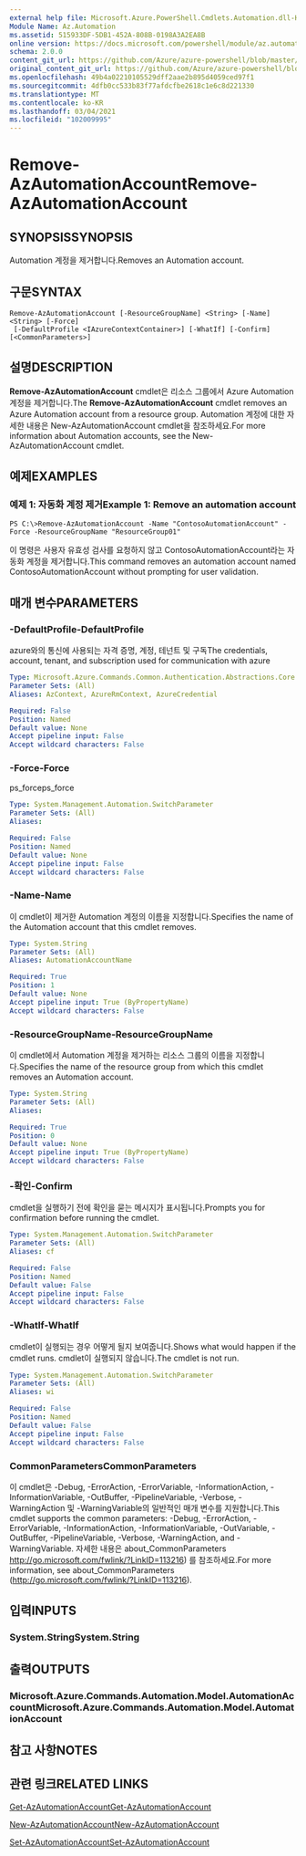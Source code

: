 ```yaml
---
external help file: Microsoft.Azure.PowerShell.Cmdlets.Automation.dll-Help.xml
Module Name: Az.Automation
ms.assetid: 515933DF-5DB1-452A-808B-0198A3A2EA8B
online version: https://docs.microsoft.com/powershell/module/az.automation/remove-azautomationaccount
schema: 2.0.0
content_git_url: https://github.com/Azure/azure-powershell/blob/master/src/Automation/Automation/help/Remove-AzAutomationAccount.md
original_content_git_url: https://github.com/Azure/azure-powershell/blob/master/src/Automation/Automation/help/Remove-AzAutomationAccount.md
ms.openlocfilehash: 49b4a02210105529dff2aae2b895d4059ced97f1
ms.sourcegitcommit: 4dfb0cc533b83f77afdcfbe2618c1e6c8d221330
ms.translationtype: MT
ms.contentlocale: ko-KR
ms.lasthandoff: 03/04/2021
ms.locfileid: "102009995"
---
```

# <span data-ttu-id="f15b2-101">Remove-AzAutomationAccount</span><span class="sxs-lookup"><span data-stu-id="f15b2-101">Remove-AzAutomationAccount</span></span>

## <span data-ttu-id="f15b2-102">SYNOPSIS</span><span class="sxs-lookup"><span data-stu-id="f15b2-102">SYNOPSIS</span></span>
<span data-ttu-id="f15b2-103">Automation 계정을 제거합니다.</span><span class="sxs-lookup"><span data-stu-id="f15b2-103">Removes an Automation account.</span></span>

## <span data-ttu-id="f15b2-104">구문</span><span class="sxs-lookup"><span data-stu-id="f15b2-104">SYNTAX</span></span>

```
Remove-AzAutomationAccount [-ResourceGroupName] <String> [-Name] <String> [-Force]
 [-DefaultProfile <IAzureContextContainer>] [-WhatIf] [-Confirm] [<CommonParameters>]
```

## <span data-ttu-id="f15b2-105">설명</span><span class="sxs-lookup"><span data-stu-id="f15b2-105">DESCRIPTION</span></span>
<span data-ttu-id="f15b2-106">**Remove-AzAutomationAccount** cmdlet은 리소스 그룹에서 Azure Automation 계정을 제거합니다.</span><span class="sxs-lookup"><span data-stu-id="f15b2-106">The **Remove-AzAutomationAccount** cmdlet removes an Azure Automation account from a resource group.</span></span>
<span data-ttu-id="f15b2-107">Automation 계정에 대한 자세한 내용은 New-AzAutomationAccount cmdlet을 참조하세요.</span><span class="sxs-lookup"><span data-stu-id="f15b2-107">For more information about Automation accounts, see the New-AzAutomationAccount cmdlet.</span></span>

## <span data-ttu-id="f15b2-108">예제</span><span class="sxs-lookup"><span data-stu-id="f15b2-108">EXAMPLES</span></span>

### <span data-ttu-id="f15b2-109">예제 1: 자동화 계정 제거</span><span class="sxs-lookup"><span data-stu-id="f15b2-109">Example 1: Remove an automation account</span></span>
```
PS C:\>Remove-AzAutomationAccount -Name "ContosoAutomationAccount" -Force -ResourceGroupName "ResourceGroup01"
```

<span data-ttu-id="f15b2-110">이 명령은 사용자 유효성 검사를 요청하지 않고 ContosoAutomationAccount라는 자동화 계정을 제거합니다.</span><span class="sxs-lookup"><span data-stu-id="f15b2-110">This command removes an automation account named ContosoAutomationAccount without prompting for user validation.</span></span>

## <span data-ttu-id="f15b2-111">매개 변수</span><span class="sxs-lookup"><span data-stu-id="f15b2-111">PARAMETERS</span></span>

### <span data-ttu-id="f15b2-112">-DefaultProfile</span><span class="sxs-lookup"><span data-stu-id="f15b2-112">-DefaultProfile</span></span>
<span data-ttu-id="f15b2-113">azure와의 통신에 사용되는 자격 증명, 계정, 테넌트 및 구독</span><span class="sxs-lookup"><span data-stu-id="f15b2-113">The credentials, account, tenant, and subscription used for communication with azure</span></span>

```yaml
Type: Microsoft.Azure.Commands.Common.Authentication.Abstractions.Core.IAzureContextContainer
Parameter Sets: (All)
Aliases: AzContext, AzureRmContext, AzureCredential

Required: False
Position: Named
Default value: None
Accept pipeline input: False
Accept wildcard characters: False
```

### <span data-ttu-id="f15b2-114">-Force</span><span class="sxs-lookup"><span data-stu-id="f15b2-114">-Force</span></span>
<span data-ttu-id="f15b2-115">ps_force</span><span class="sxs-lookup"><span data-stu-id="f15b2-115">ps_force</span></span>

```yaml
Type: System.Management.Automation.SwitchParameter
Parameter Sets: (All)
Aliases:

Required: False
Position: Named
Default value: None
Accept pipeline input: False
Accept wildcard characters: False
```

### <span data-ttu-id="f15b2-116">-Name</span><span class="sxs-lookup"><span data-stu-id="f15b2-116">-Name</span></span>
<span data-ttu-id="f15b2-117">이 cmdlet이 제거한 Automation 계정의 이름을 지정합니다.</span><span class="sxs-lookup"><span data-stu-id="f15b2-117">Specifies the name of the Automation account that this cmdlet removes.</span></span>

```yaml
Type: System.String
Parameter Sets: (All)
Aliases: AutomationAccountName

Required: True
Position: 1
Default value: None
Accept pipeline input: True (ByPropertyName)
Accept wildcard characters: False
```

### <span data-ttu-id="f15b2-118">-ResourceGroupName</span><span class="sxs-lookup"><span data-stu-id="f15b2-118">-ResourceGroupName</span></span>
<span data-ttu-id="f15b2-119">이 cmdlet에서 Automation 계정을 제거하는 리소스 그룹의 이름을 지정합니다.</span><span class="sxs-lookup"><span data-stu-id="f15b2-119">Specifies the name of the resource group from which this cmdlet removes an Automation account.</span></span>

```yaml
Type: System.String
Parameter Sets: (All)
Aliases:

Required: True
Position: 0
Default value: None
Accept pipeline input: True (ByPropertyName)
Accept wildcard characters: False
```

### <span data-ttu-id="f15b2-120">-확인</span><span class="sxs-lookup"><span data-stu-id="f15b2-120">-Confirm</span></span>
<span data-ttu-id="f15b2-121">cmdlet을 실행하기 전에 확인을 묻는 메시지가 표시됩니다.</span><span class="sxs-lookup"><span data-stu-id="f15b2-121">Prompts you for confirmation before running the cmdlet.</span></span>

```yaml
Type: System.Management.Automation.SwitchParameter
Parameter Sets: (All)
Aliases: cf

Required: False
Position: Named
Default value: False
Accept pipeline input: False
Accept wildcard characters: False
```

### <span data-ttu-id="f15b2-122">-WhatIf</span><span class="sxs-lookup"><span data-stu-id="f15b2-122">-WhatIf</span></span>
<span data-ttu-id="f15b2-123">cmdlet이 실행되는 경우 어떻게 될지 보여줍니다.</span><span class="sxs-lookup"><span data-stu-id="f15b2-123">Shows what would happen if the cmdlet runs.</span></span>
<span data-ttu-id="f15b2-124">cmdlet이 실행되지 않습니다.</span><span class="sxs-lookup"><span data-stu-id="f15b2-124">The cmdlet is not run.</span></span>

```yaml
Type: System.Management.Automation.SwitchParameter
Parameter Sets: (All)
Aliases: wi

Required: False
Position: Named
Default value: False
Accept pipeline input: False
Accept wildcard characters: False
```

### <span data-ttu-id="f15b2-125">CommonParameters</span><span class="sxs-lookup"><span data-stu-id="f15b2-125">CommonParameters</span></span>
<span data-ttu-id="f15b2-126">이 cmdlet은 -Debug, -ErrorAction, -ErrorVariable, -InformationAction, -InformationVariable, -OutBuffer, -PipelineVariable, -Verbose, -WarningAction 및 -WarningVariable의 일반적인 매개 변수를 지원합니다.</span><span class="sxs-lookup"><span data-stu-id="f15b2-126">This cmdlet supports the common parameters: -Debug, -ErrorAction, -ErrorVariable, -InformationAction, -InformationVariable, -OutVariable, -OutBuffer, -PipelineVariable, -Verbose, -WarningAction, and -WarningVariable.</span></span> <span data-ttu-id="f15b2-127">자세한 내용은 about_CommonParameters http://go.microsoft.com/fwlink/?LinkID=113216) 를 참조하세요.</span><span class="sxs-lookup"><span data-stu-id="f15b2-127">For more information, see about_CommonParameters (http://go.microsoft.com/fwlink/?LinkID=113216).</span></span>

## <span data-ttu-id="f15b2-128">입력</span><span class="sxs-lookup"><span data-stu-id="f15b2-128">INPUTS</span></span>

### <span data-ttu-id="f15b2-129">System.String</span><span class="sxs-lookup"><span data-stu-id="f15b2-129">System.String</span></span>

## <span data-ttu-id="f15b2-130">출력</span><span class="sxs-lookup"><span data-stu-id="f15b2-130">OUTPUTS</span></span>

### <span data-ttu-id="f15b2-131">Microsoft.Azure.Commands.Automation.Model.AutomationAccount</span><span class="sxs-lookup"><span data-stu-id="f15b2-131">Microsoft.Azure.Commands.Automation.Model.AutomationAccount</span></span>

## <span data-ttu-id="f15b2-132">참고 사항</span><span class="sxs-lookup"><span data-stu-id="f15b2-132">NOTES</span></span>

## <span data-ttu-id="f15b2-133">관련 링크</span><span class="sxs-lookup"><span data-stu-id="f15b2-133">RELATED LINKS</span></span>

[<span data-ttu-id="f15b2-134">Get-AzAutomationAccount</span><span class="sxs-lookup"><span data-stu-id="f15b2-134">Get-AzAutomationAccount</span></span>](./Get-AzAutomationAccount.md)

[<span data-ttu-id="f15b2-135">New-AzAutomationAccount</span><span class="sxs-lookup"><span data-stu-id="f15b2-135">New-AzAutomationAccount</span></span>](./New-AzAutomationAccount.md)

[<span data-ttu-id="f15b2-136">Set-AzAutomationAccount</span><span class="sxs-lookup"><span data-stu-id="f15b2-136">Set-AzAutomationAccount</span></span>](./Set-AzAutomationAccount.md)


